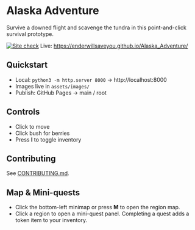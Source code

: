 # Alaska Adventure

Survive a downed flight and scavenge the tundra in this point-and-click survival prototype.

[![Site check](https://github.com/enderwillsaveyou/Alaska_Adventure/actions/workflows/site-check.yml/badge.svg)](../../actions/workflows/site-check.yml)
Live: https://enderwillsaveyou.github.io/Alaska_Adventure/

## Quickstart
- Local: `python3 -m http.server 8000` → http://localhost:8000
- Images live in `assets/images/`
- Publish: GitHub Pages → main / root

## Controls
- Click to move
- Click bush for berries
- Press **I** to toggle inventory

## Contributing
See [CONTRIBUTING.md](CONTRIBUTING.md).

## Map & Mini-quests
- Click the bottom-left minimap or press **M** to open the region map.
- Click a region to open a mini-quest panel. Completing a quest adds a token item to your inventory.
